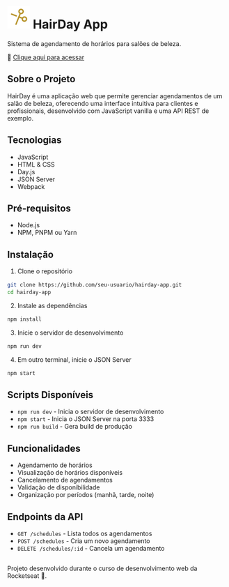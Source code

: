 # ![Hairday](./src/assets/scissors.svg) HairDay App

Sistema de agendamento de horários para salões de beleza.

🔗 [Clique aqui para acessar](https://giigio.github.io/hairday-app/)

## Sobre o Projeto

HairDay é uma aplicação web que permite gerenciar agendamentos de um salão de beleza, oferecendo uma interface intuitiva para clientes e profissionais, desenvolvido com JavaScript vanilla e uma API REST de exemplo.

## Tecnologias

- JavaScript
- HTML & CSS
- Day.js
- JSON Server
- Webpack

## Pré-requisitos

- Node.js
- NPM, PNPM ou Yarn

## Instalação

1. Clone o repositório

```bash
git clone https://github.com/seu-usuario/hairday-app.git
cd hairday-app
```

2. Instale as dependências

```bash
npm install
```

3. Inicie o servidor de desenvolvimento

```bash
npm run dev
```

4. Em outro terminal, inicie o JSON Server

```bash
npm start
```

## Scripts Disponíveis

- `npm run dev` - Inicia o servidor de desenvolvimento
- `npm start` - Inicia o JSON Server na porta 3333
- `npm run build` - Gera build de produção

## Funcionalidades

- Agendamento de horários
- Visualização de horários disponíveis
- Cancelamento de agendamentos
- Validação de disponibilidade
- Organização por períodos (manhã, tarde, noite)

## Endpoints da API

- `GET /schedules` - Lista todos os agendamentos
- `POST /schedules` - Cria um novo agendamento
- `DELETE /schedules/:id` - Cancela um agendamento

##

Projeto desenvolvido durante o curso de desenvolvimento web da Rocketseat 🚀.

